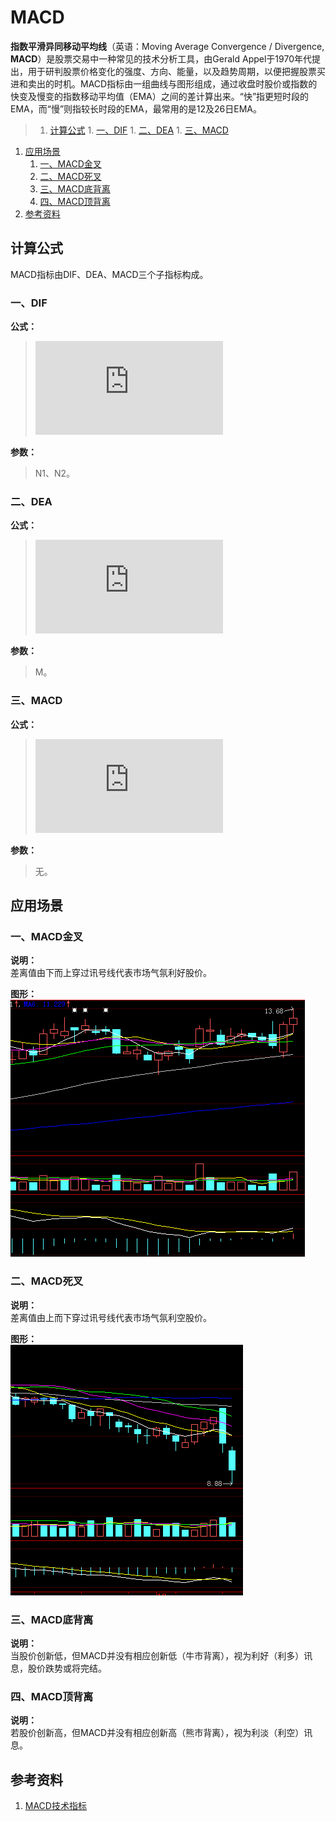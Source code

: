 # MACD
**指数平滑异同移动平均线**（英语：Moving Average Convergence / Divergence, **MACD**）是股票交易中一种常见的技术分析工具，由Gerald Appel于1970年代提出，用于研判股票价格变化的强度、方向、能量，以及趋势周期，以便把握股票买进和卖出的时机。MACD指标由一组曲线与图形组成，通过收盘时股价或指数的快变及慢变的指数移动平均值（EMA）之间的差计算出来。“快”指更短时段的EMA，而“慢”则指较长时段的EMA，最常用的是12及26日EMA。  

>1. [计算公式](#计算公式 "计算公式")
	1. [一、DIF](#一、DIF "一、DIF")
	1. [二、DEA](#二、DEA "二、DEA")
	1. [三、MACD](#三、MACD "三、MACD")
1. [应用场景](#应用场景 "应用场景")
	1. [一、MACD金叉](#一、MACD金叉 "一、MACD金叉")
	1. [二、MACD死叉](#二、MACD死叉 "二、MACD死叉")
	1. [三、MACD底背离](#三、MACD底背离 "三、MACD底背离")
	1. [四、MACD顶背离](#四、MACD顶背离 "四、MACD顶背离")
1. [参考资料](#参考资料 "参考资料")

## 计算公式
MACD指标由DIF、DEA、MACD三个子指标构成。  
### 一、DIF  
**公式：**  
>![equation](http://www.sciweavers.org/tex2img.php?eq=DIF%3DEMA%28close%2C%20N1%29%20-%20EMA%28close%2C%20N2%29&bc=White&fc=Black&im=jpg&fs=12&ff=arev&edit=0)  

**参数：**  
>N1、N2。

### 二、DEA
**公式：**  
>![equation](http://www.sciweavers.org/tex2img.php?eq=DIF%3DEMA%28DEA%2C%20M%29&bc=White&fc=Black&im=jpg&fs=12&ff=arev&edit=0)    

**参数：**  
>M。

### 三、MACD
**公式：**  
>![equation](http://www.sciweavers.org/tex2img.php?eq=MACD%3D2%20%5Ctimes%20%28DEA-DIF%29&bc=White&fc=Black&im=jpg&fs=12&ff=arev&edit=0)    

**参数：**  
>无。

## 应用场景
### 一、MACD金叉
**说明：**  
差离值由下而上穿过讯号线代表市场气氛利好股价。  

**图形：**  
![](assets/004/101-e9bb2548.png)

### 二、MACD死叉
**说明：**  
差离值由上而下穿过讯号线代表市场气氛利空股价。  

**图形：**  
![](assets/004/101-5bf30b97.png)

### 三、MACD底背离
**说明：**  
当股价创新低，但MACD并没有相应创新低（牛市背离），视为利好（利多）讯息，股价跌势或将完结。
### 四、MACD顶背离
**说明：**  
若股价创新高，但MACD并没有相应创新高（熊市背离），视为利淡（利空）讯息。

## 参考资料
1. [MACD技术指标](http://baike.baidu.com/link?url=X-wsUYuQytr188q585HJyva0KiJGeTFuqvtNYEBlSRszXalumuAr8B6wosMjENwYGwf7kqera3gHdr36QPVgDfErxKsWOg-nFLIKUJ9vF4Fszv9tyLSOoAz610Gcgtf_gfJ2u3zVqVWSCWA4QPgF1q)
